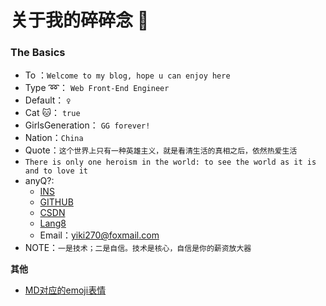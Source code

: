 
# 关于我的碎碎念 :taxi:

### The Basics

- To ：`Welcome to my blog, hope u can enjoy here`
- Type :loop:： `Web Front-End Engineer`
- Default： `♀`
- Cat :cat:： `true`
- GirlsGeneration： `GG forever!`
- Nation：`China`
- Quote：`这个世界上只有一种英雄主义，就是看清生活的真相之后，依然热爱生活`
- `There is only one heroism in the world: to see the world as it is and to love it`
- anyQ?:
  - [INS](https://instagram.com/yiki270)
  - [GITHUB](https://github.com/Tiffany270)
  - [CSDN](https://blog.csdn.net/qq_38277033)
  - [Lang8](https://lang-8.com/1589676/journals)
  - Email：yiki270@foxmail.com
- NOTE：`一是技术；二是自信。技术是核心，自信是你的薪资放大器`

**其他**

- [MD对应的emoji表情](https://www.webfx.com/tools/emoji-cheat-sheet/)
